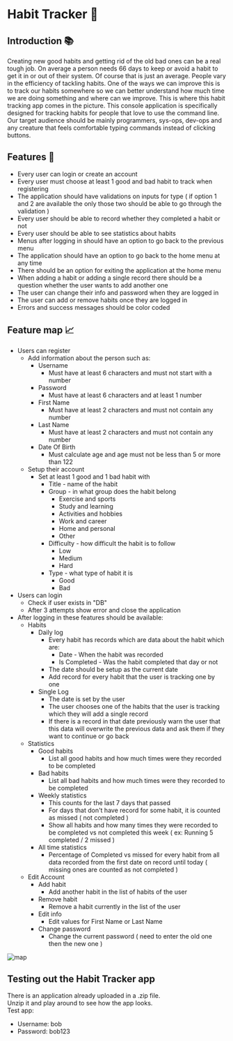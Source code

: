 # Habit Tracker 🧬
## Introduction 📚
Creating new good habits and getting rid of the old bad ones can be a real tough job. On average a person needs 66 days to keep or avoid a habit to get it in or out of their system. Of course that is just an average. People vary in the efficiency of tackling habits. One of the ways we can improve this is to track our habits somewhere so we can better understand how much time we are doing something and where can we improve. This is where this habit tracking app comes in the picture. This console application is specifically designed for tracking habits for people that love to use the command line. Our target audience should be mainly programmers, sys-ops, dev-ops and any creature that feels comfortable typing commands instead of clicking buttons. 
## Features 📑
* Every user can login or create an account
* Every user must choose at least 1 good and bad habit to track when registering 
* The application should have validations on inputs for type ( if option 1 and 2 are available the only those two should be able to go through the validation )
* Every user should be able to record whether they completed a habit or not
* Every user should be able to see statistics about habits
* Menus after logging in should have an option to go back to the previous menu
* The application should have an option to go back to the home menu at any time
* There should be an option for exiting the application at the home menu
* When adding a habit or adding a single record there should be a question whether the user wants to add another one
* The user can change their info and password when they are logged in
* The user can add or remove habits once they are logged in
* Errors and success messages should be color coded
## Feature map 📈
* Users can register
	* Add information about the person such as:
		* Username
			* Must have at least 6 characters and must not start with a number
		* Password
			* Must have at least 6 characters and at least 1 number 
		* First Name
			* Must have at least 2 characters and must not contain any number
		* Last Name
			* Must have at least 2 characters and must not contain any number
		* Date Of Birth
			* Must calculate age and age must not be less than 5 or more than 122
	* Setup their account
		* Set at least 1 good and 1 bad habit with
			* Title - name of the habit
			* Group - in what group does the habit belong
				* Exercise and sports
				* Study and learning
				* Activities and hobbies
				* Work and career
				* Home and personal
				* Other
			* Difficulty - how difficult the habit is to follow
				* Low
				* Medium
				* Hard
			* Type - what type of habit it is
				* Good
				* Bad
* Users can login 
  * Check if user exists in "DB"
  * After 3 attempts show error and close the application
* After logging in these features should be available: 
	* Habits
		* Daily log
			* Every habit has records which are data about the habit which are:
				* Date - When the habit was recorded
				* Is Completed - Was the habit completed that day or not
			* The date should be setup as the current date
			* Add record for every habit that the user is tracking one by one
		* Single Log
			* The date is set by the user
			* The user chooses one of the habits that the user is tracking which they will add a single record
			* If there is a record in that date previously warn the user that this data will overwrite the previous data and ask them if they want to continue or go back
	* Statistics
		* Good habits
			* List all good habits and how much times were they recorded to be completed
		* Bad habits
		  * List all bad habits and how much times were they recorded to be completed
		* Weekly statistics
			* This counts for the last 7 days that passed
			* For days that don't have record for some habit, it is counted as missed ( not completed )
			* Show all habits and how many times they were recorded to be completed vs not completed this week ( ex: Running 5 completed / 2 missed )
		* All time statistics
			* Percentage of Completed vs missed for every habit from all data recorded from the first date on record until today ( missing ones are counted as not completed )
	* Edit Account 
		* Add habit
			* Add another habit in the list of habits of the user
		* Remove habit
			* Remove a habit currently in the list of the user
		* Edit info
			* Edit values for First Name or Last Name
		* Change password
			* Change the current password ( need to enter the old one then the new one )
			

![map](https://github.com/sedc-codecademy/skwd8-05-oopcsharp/blob/master/g7/HabitTracker/Homework.jpg?raw=true)

## Testing out the Habit Tracker app
There is an application already uploaded in a .zip file. <br /> 
Unzip it and play around to see how the app looks. <br />
Test app:
* Username: bob
* Password: bob123
